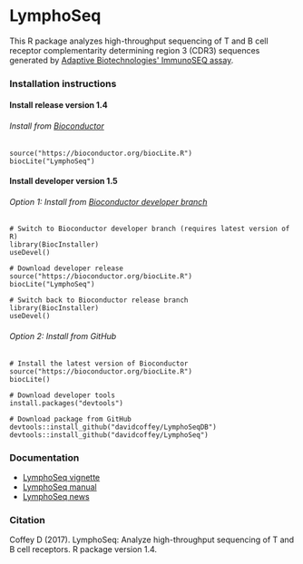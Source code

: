 # LymphoSeq
This R package analyzes high-throughput sequencing of T and B cell receptor
complementarity determining region 3 (CDR3) sequences generated by [Adaptive
Biotechnologies' ImmunoSEQ assay](http://www.adaptivebiotech.com/immunoseq).

### Installation instructions

#### Install release version 1.4
###### Install from [Bioconductor](https://www.bioconductor.org/packages/LymphoSeq)
```
source("https://bioconductor.org/biocLite.R")
biocLite("LymphoSeq")
```

#### Install developer version 1.5
###### Option 1:  Install from [Bioconductor developer branch](https://www.bioconductor.org/developers/how-to/useDevel/)
```
# Switch to Bioconductor developer branch (requires latest version of R)
library(BiocInstaller)
useDevel()

# Download developer release
source("https://bioconductor.org/biocLite.R")
biocLite("LymphoSeq")

# Switch back to Bioconductor release branch
library(BiocInstaller)
useDevel()
```
###### Option 2:  Install from GitHub
```
# Install the latest version of Bioconductor
source("https://bioconductor.org/biocLite.R")
biocLite()

# Download developer tools
install.packages("devtools")

# Download package from GitHub
devtools::install_github("davidcoffey/LymphoSeqDB")
devtools::install_github("davidcoffey/LymphoSeq")
```

### Documentation
* [LymphoSeq vignette](http://bioconductor.org/packages/release/bioc/vignettes/LymphoSeq/inst/doc/LymphoSeq.html)
* [LymphoSeq manual](https://bioconductor.org/packages/release/bioc/manuals/LymphoSeq/man/LymphoSeq.pdf)
* [LymphoSeq news](https://bioconductor.org/packages/release/bioc/news/LymphoSeq/NEWS)

### Citation
Coffey D (2017). LymphoSeq: Analyze high-throughput sequencing of T and B cell receptors. R package version 1.4.
